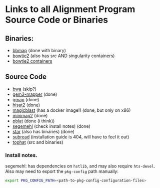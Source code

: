 # Links to all Alignment Program Source Code or Binaries

## Binaries:

* [bbmap](https://sourceforge.net/projects/bbmap/) (done with binary)
* [bowtie2](https://bowtie-bio.sourceforge.net/bowtie2/index.shtml) (also has src AND singularity containers)
* [bowtie2 containers](https://biocontainers.pro/tools/bowtie2)

## Source Code
* [bwa](https://github.com/lh3/bwa) (skip?)
* [gem3-mapper](https://github.com/smarco/gem3-mapper) (done)
* [gmap](http://research-pub.gene.com/gmap/src/gmap-gsnap-2024-11-20.tar.gz) (done)
* [hisat2](https://daehwankimlab.github.io/hisat2/download/) (done)
* [magicblast](https://ncbi.github.io/magicblast/doc/download.html) (has a docker image!) (done, but only on x86)
* [minimap2](https://github.com/lh3/minimap2) (done)
* [pblat](https://github.com/icebert/pblat) (done (i think))
* [segemehl](http://legacy.bioinf.uni-leipzig.de/Software/segemehl/) (check install notes) (done)
* [star](https://github.com/alexdobin/STAR) (also has binaries) (done)
* [subread](https://sourceforge.net/projects/subread/files/subread-2.0.8/) (installation guide is 404, will have to feel it out)
* [tophat](https://ccb.jhu.edu/software/tophat/index.shtml) (src and binaries)

### Install notes.
 
segemehl: has dependencies on `hstlib`, and may also require `hts-devel`. Also may need to export the `pkg-config` path manually:

```bash
export PKG_CONFIG_PATH=<path-to-pkg-config-configuration-files>
```
